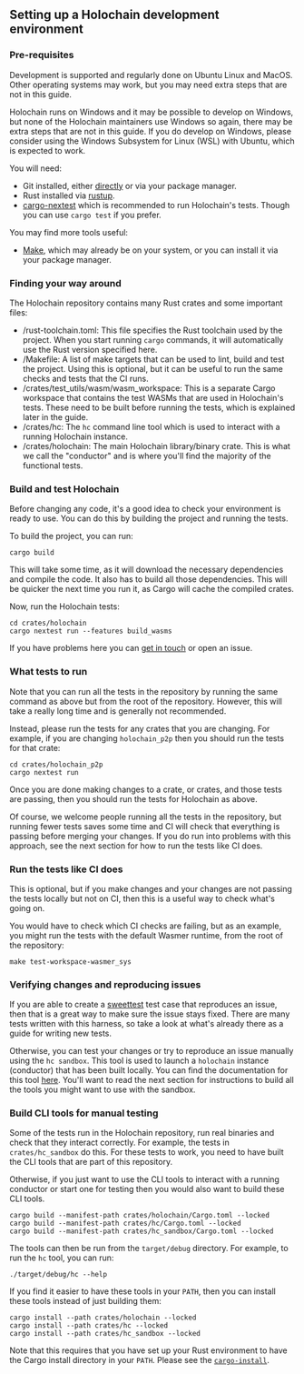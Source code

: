 ## Setting up a Holochain development environment

### Pre-requisites

Development is supported and regularly done on Ubuntu Linux and MacOS. Other operating systems may work, but you may
need extra steps that are not in this guide. 

Holochain runs on Windows and it may be possible to develop on Windows, but none of the Holochain maintainers use 
Windows so again, there may be extra steps that are not in this guide. If you do develop on Windows, please consider
using the Windows Subsystem for Linux (WSL) with Ubuntu, which is expected to work.

You will need:
- Git installed, either [directly](https://git-scm.com/downloads) or via your package manager.
- Rust installed via [rustup](https://www.rust-lang.org/tools/install).
- [cargo-nextest](https://nexte.st/) which is recommended to run Holochain's tests. Though you can use `cargo test` if you prefer.

You may find more tools useful:
- [Make](https://www.gnu.org/software/make/), which may already be on your system, or you can install it via your package manager.

### Finding your way around

The Holochain repository contains many Rust crates and some important files:
- /rust-toolchain.toml: This file specifies the Rust toolchain used by the project. When you start running `cargo`
  commands, it will automatically use the Rust version specified here.
- /Makefile: A list of make targets that can be used to lint, build and test the project. Using this is optional, but it
  can be useful to run the same checks and tests that the CI runs.
- /crates/test_utils/wasm/wasm_workspace: This is a separate Cargo workspace that contains the test WASMs that are used
  in Holochain's tests. These need to be built before running the tests, which is explained later in the guide.
- /crates/hc: The `hc` command line tool which is used to interact with a running Holochain instance.
- /crates/holochain: The main Holochain library/binary crate. This is what we call the "conductor" and is where you'll
  find the majority of the functional tests.

### Build and test Holochain

Before changing any code, it's a good idea to check your environment is ready to use. You can do this by building the 
project and running the tests.

To build the project, you can run:
```shell
cargo build
```

This will take some time, as it will download the necessary dependencies and compile the code. It also has to build all
those dependencies. This will be quicker the next time you run it, as Cargo will cache the compiled crates.

Now, run the Holochain tests:

```shell
cd crates/holochain
cargo nextest run --features build_wasms
```

If you have problems here you can [get in touch](https://github.com/holochain/holochain/blob/develop/CONTRIBUTING.md#coordination) 
or open an issue.

### What tests to run

Note that you can run all the tests in the repository by running the same command as above but from the root of the 
repository. However, this will take a really long time and is generally not recommended.

Instead, please run the tests for any crates that you are changing. For example, if you are changing `holochain_p2p`
then you should run the tests for that crate:

```shell
cd crates/holochain_p2p
cargo nextest run
```

Once you are done making changes to a crate, or crates, and those tests are passing, then you should run the tests for
Holochain as above.

Of course, we welcome people running all the tests in the repository, but running fewer tests saves some time and CI
will check that everything is passing before merging your changes. If you do run into problems with this approach,
see the next section for how to run the tests like CI does.

### Run the tests like CI does

This is optional, but if you make changes and your changes are not passing the tests locally but not on CI, then this 
is a useful way to check what's going on.

You would have to check which CI checks are failing, but as an example, you might run the tests with the default Wasmer
runtime, from the root of the repository:

```shell
make test-workspace-wasmer_sys
```

### Verifying changes and reproducing issues

If you are able to create a [sweettest](https://github.com/holochain/holochain/tree/develop/crates/holochain/src/sweettest) 
test case that reproduces an issue, then that is a great way to make sure the issue stays fixed. There are many tests 
written with this harness, so take a look at what's already there as a guide for writing new tests.

Otherwise, you can test your changes or try to reproduce an issue manually using the `hc sandbox`. This tool is used to 
launch a `holochain` instance (conductor) that has been built locally. You can find the documentation for this tool [here](https://github.com/holochain/holochain/blob/develop/crates/hc_sandbox/README.md).
You'll want to read the next section for instructions to build all the tools you might want to use with the sandbox.

### Build CLI tools for manual testing

Some of the tests run in the Holochain repository, run real binaries and check that they interact correctly. For example,
the tests in `crates/hc_sandbox` do this. For these tests to work, you need to have built the CLI tools that are part
of this repository.

Otherwise, if you just want to use the CLI tools to interact with a running conductor or start one for testing then 
you would also want to build these CLI tools.

```shell
cargo build --manifest-path crates/holochain/Cargo.toml --locked
cargo build --manifest-path crates/hc/Cargo.toml --locked
cargo build --manifest-path crates/hc_sandbox/Cargo.toml --locked
```

The tools can then be run from the `target/debug` directory. For example, to run the `hc` tool, you can run:

```shell
./target/debug/hc --help
```

If you find it easier to have these tools in your `PATH`, then you can install these tools instead of just building them:

```shell
cargo install --path crates/holochain --locked
cargo install --path crates/hc --locked
cargo install --path crates/hc_sandbox --locked
```

Note that this requires that you have set up your Rust environment to have the Cargo install directory in your `PATH`.
Please see the [`cargo-install`](https://doc.rust-lang.org/cargo/commands/cargo-install.html).

